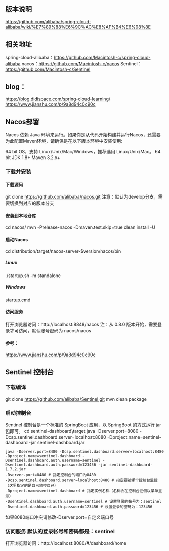 ## 版本说明
https://github.com/alibaba/spring-cloud-alibaba/wiki/%E7%89%88%E6%9C%AC%E8%AF%B4%E6%98%8E

## 相关地址
spring-cloud-alibaba：https://github.com/Macintosh-c/spring-cloud-alibaba
nacos：https://github.com/Macintosh-c/nacos
Sentinel：https://github.com/Macintosh-c/Sentinel

## blog：
https://blog.didispace.com/spring-cloud-learning/
https://www.jianshu.com/p/9a8d94c0c90c


## Nacos部署
Nacos 依赖 Java 环境来运行。如果你是从代码开始构建并运行Nacos，还需要为此配置Maven环境，请确保是在以下版本环境中安装使用:

64 bit OS，支持 Linux/Unix/Mac/Windows，推荐选用 Linux/Unix/Mac。
64 bit JDK 1.8+
Maven 3.2.x+

### 下载并安装

#### 下载源码
git clone https://github.com/alibaba/nacos.git
注意：默认为develop分支，需要切换到对应的版本分支

#### 安装到本地仓库
cd nacos/
mvn -Prelease-nacos -Dmaven.test.skip=true clean install -U 

#### 启动Nacos
cd distribution/target/nacos-server-$version/nacos/bin

##### Linux
./startup.sh -m standalone

##### Windows
startup.cmd

#### 访问服务
打开浏览器访问：http://localhost:8848/nacos
注：从 0.8.0 版本开始，需要登录才可访问，默认账号密码为 nacos/nacos

#### 参考：
https://www.jianshu.com/p/9a8d94c0c90c



## Sentinel 控制台

### 下载编译
git clone https://github.com/alibaba/Sentinel.git
mvn clean package

### 启动控制台
Sentinel 控制台是一个标准的 SpringBoot 应用，以 SpringBoot 的方式运行 jar 包即可。
cd sentinel-dashboard\target
java -Dserver.port=8080 -Dcsp.sentinel.dashboard.server=localhost:8080 -Dproject.name=sentinel-dashboard -jar sentinel-dashboard.jar

```
java -Dserver.port=8480 -Dcsp.sentinel.dashboard.server=localhost:8480 -Dproject.name=sentinel-dashboard -Dsentinel.dashboard.auth.username=sentinel -Dsentinel.dashboard.auth.password=123456 -jar sentinel-dashboard-1.7.2.jar
-Dserver.port=8480 # 指定控制台的端口为8480
-Dcsp.sentinel.dashboard.server=localhost:8480 # 指定要被哪个控制台监控（这里指定的是自己监控自己）
-Dproject.name=sentinel-dashboard # 指定实例名称（名称会在控制台左侧以菜单显示）
-Dsentinel.dashboard.auth.username=sentinel # 设置登录的帐号为：sentinel
-Dsentinel.dashboard.auth.password=123456 # 设置登录的密码为：123456
```

如果8080端口冲突请修改-Dserver.port=自定义端口号

### 访问服务 默认的登录帐号和密码都是：sentinel
打开浏览器访问：http://localhost:8080/#/dashboard/home